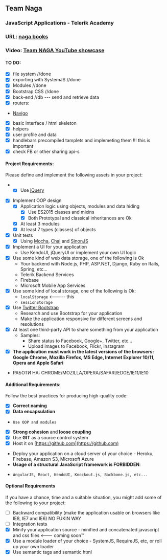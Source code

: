 ## Team Naga
### JavaScript Applications - Telerik Academy

### URL: [naga books](https://naga-389d5.firebaseapp.com/)
### Video: [Team NAGA YouTube showcase](https://www.youtube.com/watch?v=h3o91wzhx-k)

#### TO DO:
- [x] file system //done
- [x] exporting with SystemJS //done
- [x] Modules //done
- [x] Bootstrap CSS //done
- [x] back-end //db --- send and retrieve data
- [x] routers: 
* [Navigo](https://github.com/krasimir/navigo)
- [x] basic interface / html skeleton
- [x] helpers 
- [x] user profile and data 
- [x] handlebars precompiled tamplets and implemeting them !!! this is important 
- [x] check FB or other sharing api-s  

#### Project Requirements:
Please define and implement the following assets in your project:
- - [x] Use [jQuery](https://jquery.com/)
- [x] Implement OOP design
  - [x] Application logic using objects, modules and data hiding
    - [x] Use ES2015 classes and mixins
    - [x] Both Prototypal and classical inheritances are Ok
  - [x] At least 3 modules
  - [x] At least 7 types (classes) of objects
- [x] Unit tests
  - [x] Using [Mocha](https://mochajs.org/), [Chai](http://chaijs.com/) and [SinonJS](http://sinonjs.org/)
- [x] Implement a UI for your application
  - Use KendoUI, jQueryUI or implement your own UI logic
- [x] Use some kind of web data storage, one of the following is Ok
  - Your backend with Node.js, PHP, ASP.NET, Django, Ruby on Rails, Spring, etc...
  - Telerik Backend Services
  - Firebase
  - Microsoft Mobile App Services
- [x] Use some kind of local storage, one of the following is Ok:
  - `localStorage`  <----- this
  - `sessionStorage`
- [x] Use [Twitter Bootstrap](https://getbootstrap.com/)
  - Research and use Bootstrap for your application
  - Make the application responsive for different screens and resolutions
- [x] At least one third-party API to share something from your application
  - Samples:
    - Share status to Facebook, Google+, Twitter, etc...
    - Upload images to Facebook, Flickr, Instagram
- [x]   **The application must work in the latest versions of the browsers: Google Chrome, Mozilla Firefox, MS Edge, Internet Explorer 10/11, Opera and Apple Safari**
* РАБОТИ НА: CHROME/MOZILLA/OPERA/SAFARI/EDGE/IE11/IE10

####  Additional Requirements:
Follow the best practices for producing high-quality code:
- [x]   **Correct naming**
- [x]   **Data encapsulation**
  -     Use OOP and modules
- [x]   **Strong cohesion** and **loose coupling**
- [x]   Use **GIT** as a source control system
- [x]   Host it on [https://github.com](https://github.com)
-   Deploy your application on a cloud server of your choice - Heroku, Firebase, Amazon S3, Microsoft Azure
-   **Usage of a structural JavaScript framework is FORBIDDEN**:
  -     AngularJS, React, KendoUI, Knockout.js, Backbone.js, etc...

####  Optional Requirements
If you have a chance, time and a suitable situation, you might add some of the following to your project:
- [ ]   Backward compatibility (make the application usable on browsers like IE8, IE7 and IE6) NO FUKIN WAY
- [ ]   Integration tests
- [x]   Minify your application source - minified and concatenated javascript and css files <--- coming soon&trade;
- [x]   Use a module loader of your choice - SystemJS, RequireJS, etc, or roll up your own loader
- [x]   Use semantic tags and semantic html
